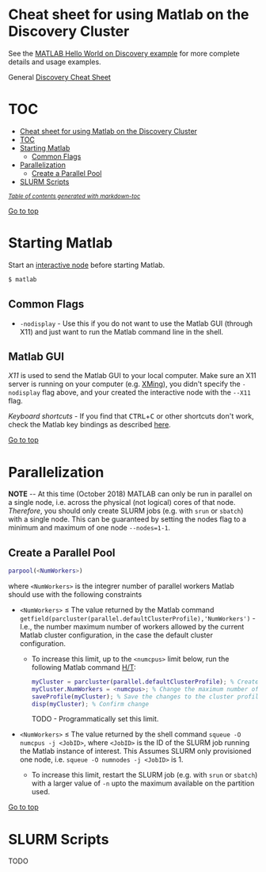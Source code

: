 Cheat sheet for using Matlab on the Discovery Cluster
====================================================

See the [MATLAB Hello World on Discovery example](README.md) for more complete details and usage examples.

General [Discovery Cheat Sheet](https://github.com/NEU-ABLE-LAB/NEU_RC_HELLO/blob/master/README.md)

TOC
====

- [Cheat sheet for using Matlab on the Discovery Cluster](#cheat-sheet-for-using-matlab-on-the-discovery-cluster)
- [TOC](#toc)
- [Starting Matlab](#starting-matlab)
  * [Common Flags](#common-flags)
- [Parallelization](#parallelization)
  * [Create a Parallel Pool](#create-a-parallel-pool)
- [SLURM Scripts](#slurm-scripts)

<small><i><a href='http://ecotrust-canada.github.io/markdown-toc/'>Table of contents generated with markdown-toc</a></i></small>

[Go to top](#cheat-sheet-for-using-matlab-on-the-discovery-cluster)

Starting Matlab
===============
Start an [interactive node](https://github.com/NEU-ABLE-LAB/NEU_RC_HELLO/blob/master/README.md#starting-an-interactive-node) before starting Matlab.

```bash
$ matlab
```

Common Flags
------------
* `-nodisplay` - Use this if you do not want to use the Matlab GUI (through X11) and just want to run the Matlab command line in the shell.

Matlab GUI
----------
*X11* is used to send the Matlab GUI to your local computer. Make sure an X11 server is running on your computer (e.g. [XMing](https://sourceforge.net/projects/xming/)), you didn't specify the `-nodisplay` flag above, and your created the interactive node with the `--X11` flag. 

*Keyboard shortcuts* - If you find that <kbd>CTRL</kbd>+<kbd>C</kbd> or other shortcuts don't work, check the Matlab key bindings as described [here](https://www.mathworks.com/matlabcentral/answers/103161-why-am-i-unable-to-use-copy-ctrl-c-and-paste-ctrl-v-keyboard-short-cuts-in-the-text-editing-mode#answer_112506).

[Go to top](#cheat-sheet-for-using-matlab-on-the-discovery-cluster)

Parallelization
===============
**NOTE** -- At this time (October 2018) MATLAB can only be run in parallel on a single node, i.e. across the physical (not logical) cores of that node. *Therefore*, you should only create SLURM jobs (e.g. with `srun` or `sbatch`) with a single node. This can be guaranteed by setting the nodes flag to a minimum and maximum of one node `--nodes=1-1`. 

Create a Parallel Pool
----------------------

```matlab
parpool(<NumWorkers>)
```

where `<NumWorkers>` is the integrer number of parallel workers Matlab should use with the following constraints
* `<NumWorkers>` ≤ The value returned by the Matlab command `getfield(parcluster(parallel.defaultClusterProfile),'NumWorkers')` - I.e., the number maximum number of workers allowed by the current Matlab cluster configuration, in the case the default cluster configuration.
    
    * To increase this limit, up to the `<numcpus>` limit below, run the following Matlab command [H/T](https://www.mathworks.com/help/distcomp/saveprofile.html):
    
      ```matlab
      myCluster = parcluster(parallel.defaultClusterProfile); % Create a cluster object
      myCluster.NumWorkers = <numcpus>; % Change the maximum number of workers
      saveProfile(myCluster); % Save the changes to the cluster profile
      disp(myCluster); % Confirm change
      ```
      
      TODO - Programmatically set this limit.
    
* `<NumWorkers>` ≤ The value returned by the shell command `squeue -O numcpus -j <JobID>`, where `<JobID>` is the ID of the SLURM job running the Matlab instance of interest. This Assumes SLURM only provisioned one node, i.e. `squeue -O numnodes -j <JobID>` is 1. 

  * To increase this limit, restart the SLURM job (e.g. with `srun` or `sbatch`) with a larger value of `-n` upto the maximum available on the partition used.

[Go to top](#cheat-sheet-for-using-matlab-on-the-discovery-cluster)

SLURM Scripts
=============
TODO
